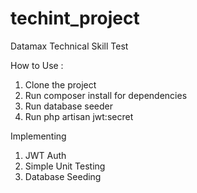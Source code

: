 # techint_project
 Datamax Technical Skill Test

How to Use :
1. Clone the project
2. Run composer install for dependencies
3. Run database seeder
4. Run php artisan jwt:secret


Implementing
1. JWT Auth
2. Simple Unit Testing
4. Database Seeding
